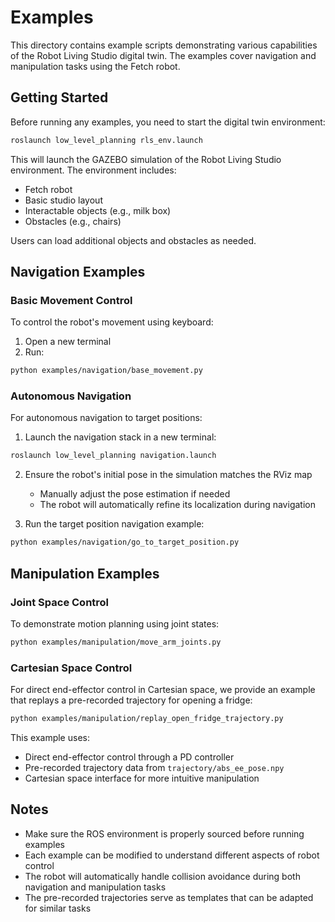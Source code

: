 # Examples

This directory contains example scripts demonstrating various capabilities of the Robot Living Studio digital twin. The examples cover navigation and manipulation tasks using the Fetch robot.

## Getting Started

Before running any examples, you need to start the digital twin environment:

```bash
roslaunch low_level_planning rls_env.launch
```

This will launch the GAZEBO simulation of the Robot Living Studio environment. The environment includes:

- Fetch robot
- Basic studio layout
- Interactable objects (e.g., milk box)
- Obstacles (e.g., chairs)

Users can load additional objects and obstacles as needed.

## Navigation Examples

### Basic Movement Control

To control the robot's movement using keyboard:

1. Open a new terminal
2. Run:

```bash
python examples/navigation/base_movement.py
```

### Autonomous Navigation

For autonomous navigation to target positions:

1. Launch the navigation stack in a new terminal:

```bash
roslaunch low_level_planning navigation.launch
```

2. Ensure the robot's initial pose in the simulation matches the RViz map
   - Manually adjust the pose estimation if needed
   - The robot will automatically refine its localization during navigation

3. Run the target position navigation example:

```bash
python examples/navigation/go_to_target_position.py
```

## Manipulation Examples

### Joint Space Control

To demonstrate motion planning using joint states:

```bash
python examples/manipulation/move_arm_joints.py
```

### Cartesian Space Control

For direct end-effector control in Cartesian space, we provide an example that replays a pre-recorded trajectory for opening a fridge:

```bash
python examples/manipulation/replay_open_fridge_trajectory.py
```

This example uses:

- Direct end-effector control through a PD controller
- Pre-recorded trajectory data from `trajectory/abs_ee_pose.npy`
- Cartesian space interface for more intuitive manipulation

## Notes

- Make sure the ROS environment is properly sourced before running examples
- Each example can be modified to understand different aspects of robot control
- The robot will automatically handle collision avoidance during both navigation and manipulation tasks
- The pre-recorded trajectories serve as templates that can be adapted for similar tasks